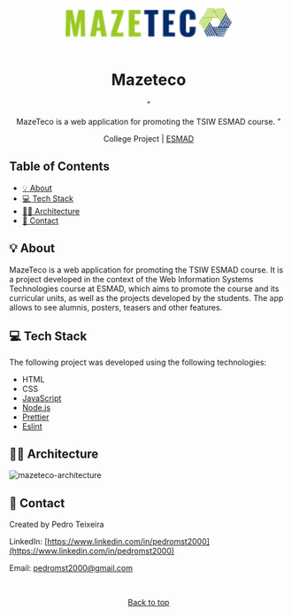 <div align="center" id="top">
  <img src="./images/Logo.png" width="300" alt="mazeteco-logo">
  <br/>
    <br/>
  <h1>Mazeteco</h1>
  <p>
    "
    
MazeTeco is a web application for promoting the TSIW ESMAD course.
  "
  </p>
    
  <span>College Project | [ESMAD](https://www.esmad.ipp.pt/?set_language=en) </span>
</div>

## Table of Contents

- [:bulb: About](#bulb-about)
- [:computer: Tech Stack](#computer-tech-stack)
- [:construction_worker_man: Architecture](#construction_worker_man-architecture)
- [:link: Contact](#link-contact)

## :bulb: About

MazeTeco is a web application for promoting the TSIW ESMAD course. It is a project developed in the context of the Web Information Systems Technologies course at ESMAD, which aims to promote the course and its curricular units, as well as the projects developed by the students. The app allows to see alumnis, posters, teasers and other features.

## :computer: Tech Stack

The following project was developed using the following technologies:

- HTML
- CSS
- [JavaScript](https://www.javascript.com/)
- [Node.js](https://nodejs.org/)
- [Prettier](https://prettier.io/)
- [Eslint](https://eslint.org/)

## :construction_worker_man: Architecture

<div>
  <img src="../MazeTeco/images/MVC.png" alt="mazeteco-architecture">
</div>



## :link: Contact

Created by Pedro Teixeira

LinkedIn: [https://www.linkedin.com/in/pedromst2000](https://www.linkedin.com/in/pedromst2000)

Email: pedromst2000@gmail.com

<br />

<p align="center">
 <a href="#top">Back to top</a>
</p>
